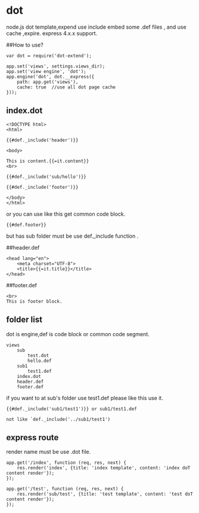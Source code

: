 # dot
node.js dot template,expend use include embed some .def files , and use cache ,expire. express 4.x.x support.

##How to use?

    var dot = require('dot-extend');
    
    app.set('views', settings.views_dir);      
    app.set('view engine', 'dot');      
    app.engine('dot', dot.__express({  
        path: app.get('views'),  
        cache: true  //use all dot page cache
    })); 
    
    
## index.dot
    <!DOCTYPE html>
    <html>

    {{#def._include('header')}}

    <body>

    This is content.{{=it.content}}
    <br>

    {{#def._include('sub/hello')}}

    {{#def._include('footer')}}

    </body>
    </html>

or you can use like this get common code block.

    {{#def.footer}}

but has sub folder must be use def._include function .

##header.def

    <head lang="en">
        <meta charset="UTF-8">
        <title>{{=it.title}}</title>
    </head>
    
##footer.def
    
    <br>
    This is footer block.
    
## folder list
dot is engine,def is code block or common code segment.  

    views  
        sub  
            test.dot  
            hello.def
        sub1
            test1.def
        index.dot  
        header.def  
        footer.def  

if you want to at sub's folder use test1.def please like this use it.

    {{#def._include('sub1/test1')}} or sub1/test1.def

    not like `def._include('../sub1/test1')

## express route
render name must be use .dot file.
    
    app.get('/index', function (req, res, next) {
        res.render('index', {title: 'index template', content: 'index doT content render'});
    });
    
    app.get('/test', function (req, res, next) {
        res.render('sub/test', {title: 'test template', content: 'test doT content render'});
    });
